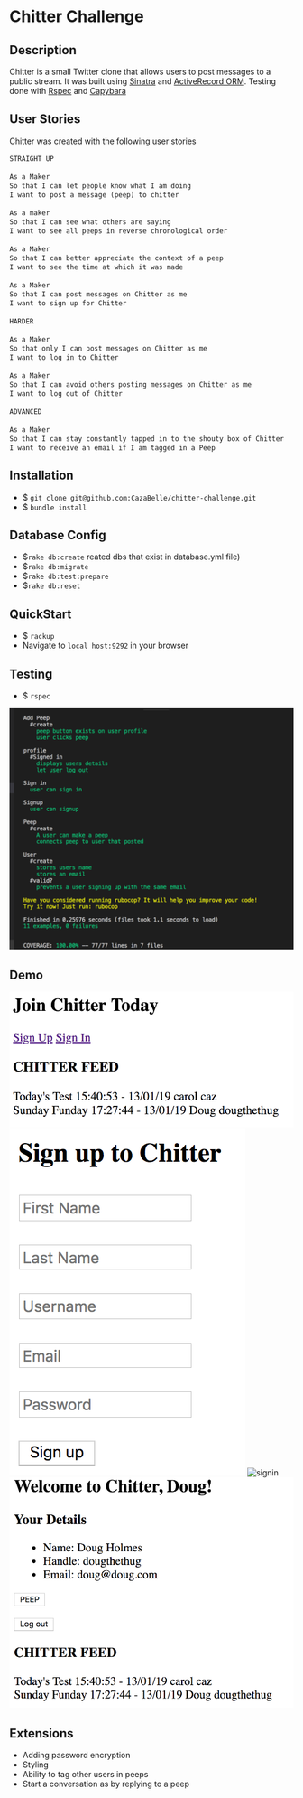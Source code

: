 Chitter Challenge
=================

Description
-------
Chitter is a small Twitter clone that allows users to post messages to a public stream. It was built using [Sinatra](http://sinatrarb.com/) and [ActiveRecord ORM](https://guides.rubyonrails.org/active_record_basics.html). Testing done with [Rspec](http://rspec.info/) 
and [Capybara](https://relishapp.com/rspec/rspec-rails/docs/feature-specs/feature-spec)


User Stories
-------
Chitter was created with the following user stories

```
STRAIGHT UP

As a Maker
So that I can let people know what I am doing  
I want to post a message (peep) to chitter

As a maker
So that I can see what others are saying  
I want to see all peeps in reverse chronological order

As a Maker
So that I can better appreciate the context of a peep
I want to see the time at which it was made

As a Maker
So that I can post messages on Chitter as me
I want to sign up for Chitter

HARDER

As a Maker
So that only I can post messages on Chitter as me
I want to log in to Chitter

As a Maker
So that I can avoid others posting messages on Chitter as me
I want to log out of Chitter

ADVANCED

As a Maker
So that I can stay constantly tapped in to the shouty box of Chitter
I want to receive an email if I am tagged in a Peep
```

Installation
-------
- $ `git clone git@github.com:CazaBelle/chitter-challenge.git`
- $ `bundle install`

Database Config
-------
- $`rake db:create` reated dbs that exist in database.yml file)
- $`rake db:migrate`
- $`rake db:test:prepare`
- $`rake db:reset` 

QuickStart
-------
- $ `rackup`
- Navigate to `local host:9292` in your browser

Testing 
-------
- $ `rspec`

![coverage](images/chitter_coverage.png)

Demo
-------
![homepage](images/chitter_homepage.png)
![signup](images/chitter_signup_page.png)
![signin](images/chitter_signin.png)
![profile](images/chitter_profile.png)

Extensions
-------
* Adding password encryption
* Styling
* Ability to tag other users in peeps
* Start a conversation as by replying to a peep
